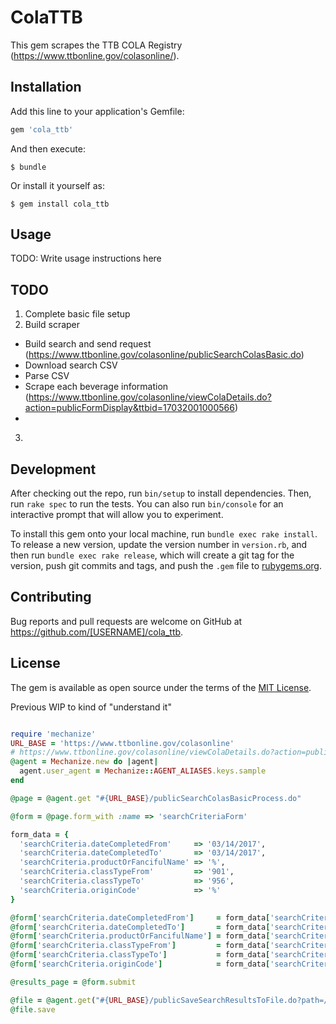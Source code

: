 # ColaTTB

This gem scrapes the TTB COLA Registry (https://www.ttbonline.gov/colasonline/).  

## Installation

Add this line to your application's Gemfile:

```ruby
gem 'cola_ttb'
```

And then execute:

    $ bundle

Or install it yourself as:

    $ gem install cola_ttb

## Usage

TODO: Write usage instructions here

## TODO
1. Complete basic file setup
2. Build scraper
  * Build search and send request (https://www.ttbonline.gov/colasonline/publicSearchColasBasic.do)
  * Download search CSV
  * Parse CSV
  * Scrape each beverage information (https://www.ttbonline.gov/colasonline/viewColaDetails.do?action=publicFormDisplay&ttbid=17032001000566)
  *
3.

## Development

After checking out the repo, run `bin/setup` to install dependencies. Then, run `rake spec` to run the tests. You can also run `bin/console` for an interactive prompt that will allow you to experiment.

To install this gem onto your local machine, run `bundle exec rake install`. To release a new version, update the version number in `version.rb`, and then run `bundle exec rake release`, which will create a git tag for the version, push git commits and tags, and push the `.gem` file to [rubygems.org](https://rubygems.org).

## Contributing

Bug reports and pull requests are welcome on GitHub at https://github.com/[USERNAME]/cola_ttb.


## License

The gem is available as open source under the terms of the [MIT License](http://opensource.org/licenses/MIT).

Previous WIP to kind of "understand it"
```ruby

require 'mechanize'
URL_BASE = 'https://www.ttbonline.gov/colasonline'
# https://www.ttbonline.gov/colasonline/viewColaDetails.do?action=publicDisplaySearchBasic&ttbid=15344001000244
@agent = Mechanize.new do |agent|
  agent.user_agent = Mechanize::AGENT_ALIASES.keys.sample
end

@page = @agent.get "#{URL_BASE}/publicSearchColasBasicProcess.do"

@form = @page.form_with :name => 'searchCriteriaForm'

form_data = {
  'searchCriteria.dateCompletedFrom'     => '03/14/2017',  
  'searchCriteria.dateCompletedTo'       => '03/14/2017',
  'searchCriteria.productOrFancifulName' => '%',
  'searchCriteria.classTypeFrom'         => '901',
  'searchCriteria.classTypeTo'           => '956',
  'searchCriteria.originCode'            => '%'
}

@form['searchCriteria.dateCompletedFrom']     = form_data['searchCriteria.dateCompletedFrom']
@form['searchCriteria.dateCompletedTo']       = form_data['searchCriteria.dateCompletedTo']
@form['searchCriteria.productOrFancifulName'] = form_data['searchCriteria.productOrFancifulName']
@form['searchCriteria.classTypeFrom']         = form_data['searchCriteria.classTypeFrom']
@form['searchCriteria.classTypeTo']           = form_data['searchCriteria.classTypeTo']
@form['searchCriteria.originCode']            = form_data['searchCriteria.originCode']

@results_page = @form.submit

@file = @agent.get("#{URL_BASE}/publicSaveSearchResultsToFile.do?path=/publicSearchColasBasicProcess")
@file.save

```

